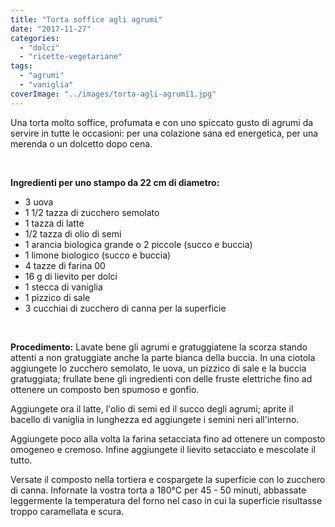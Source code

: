 ```yaml
---
title: "Torta soffice agli agrumi"
date: "2017-11-27"
categories: 
  - "dolci"
  - "ricette-vegetariane"
tags: 
  - "agrumi"
  - "vaniglia"
coverImage: "../images/torta-agli-agrumi1.jpg"
---
```


Una torta molto soffice, profumata e con uno spiccato gusto di agrumi da servire in tutte le occasioni: per una colazione sana ed energetica, per una merenda o un dolcetto dopo cena.

 

**Ingredienti per uno stampo da 22 cm di diametro:**

- 3 uova
- 1 1/2 tazza di zucchero semolato
- 1 tazza di latte
- 1/2 tazza di olio di semi
- 1 arancia biologica grande o 2 piccole (succo e buccia)
- 1 limone biologico (succo e buccia)
- 4 tazze di farina 00
- 16 g di lievito per dolci
- 1 stecca di vaniglia
- 1 pizzico di sale
- 3 cucchiai di zucchero di canna per la superficie

 

**Procedimento:** Lavate bene gli agrumi e gratuggiatene la scorza stando attenti a non gratuggiate anche la parte bianca della buccia. In una ciotola aggiungete lo zucchero semolato, le uova, un pizzico di sale e la buccia gratuggiata; frullate bene gli ingredienti con delle fruste elettriche fino ad ottenere un composto ben spumoso e gonfio.

Aggiungete ora il latte, l'olio di semi ed il succo degli agrumi; aprite il bacello di vaniglia in lunghezza ed aggiungete i semini neri all'interno.

Aggiungete poco alla volta la farina setacciata fino ad ottenere un composto omogeneo e cremoso. Infine aggiungete il lievito setacciato e mescolate il tutto.

Versate il composto nella tortiera e cospargete la superficie con lo zucchero di canna. Infornate la vostra torta a 180°C per 45 - 50 minuti, abbassate leggermente la temperatura del forno nel caso in cui la superficie risultasse troppo caramellata e scura.

